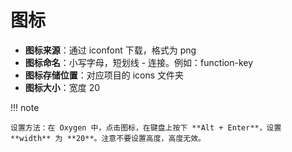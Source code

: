 # 图标

- **图标来源**：通过 iconfont 下载，格式为 png
- **图标命名**：小写字母，短划线 - 连接。例如：function-key
- **图标存储位置**：对应项目的 icons 文件夹
- **图标大小**：宽度 20

!!! note

    设置方法：在 Oxygen 中，点击图标，在键盘上按下 **Alt + Enter**，设置 **width** 为 **20**。注意不要设置高度，高度无效。
